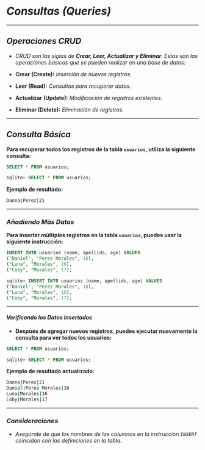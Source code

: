 <!-- Autor: Daniel Benjamin Perez Morales -->
<!-- GitHub: https://github.com/D4nitrix13 -->
<!-- Correo electrónico: danielperezdev@proton.me -->

# ***Consultas (Queries)***

---

## ***Operaciones CRUD***

- *CRUD son las siglas de **Crear, Leer, Actualizar y Eliminar**. Estas son las operaciones básicas que se pueden realizar en una base de datos:*

- **Crear (Create):** *Inserción de nuevos registros.*
- **Leer (Read):** *Consultas para recuperar datos.*
- **Actualizar (Update):** *Modificación de registros existentes.*
- **Eliminar (Delete):** *Eliminación de registros.*

---

## ***Consulta Básica***

**Para recuperar todos los registros de la tabla `usuarios`, utiliza la siguiente consulta:**

```sql
SELECT * FROM usuarios;
```

```sql
sqlite> SELECT * FROM usuarios;
```

**Ejemplo de resultado:**

```bash
Danna|Perez|21
```

---

### ***Añadiendo Más Datos***

**Para insertar múltiples registros en la tabla `usuarios`, puedes usar la siguiente instrucción:**

```sql
INSERT INTO usuarios (name, apellido, age) VALUES 
("Daniel", "Perez Morales", 18), 
("Luna", "Morales", 16), 
("Coby", "Morales", 17);
```

```sql
sqlite> INSERT INTO usuarios (name, apellido, age) VALUES 
("Daniel", "Perez Morales", 18), 
("Luna", "Morales", 16), 
("Coby", "Morales", 17);
```

---

#### ***Verificando los Datos Insertados***

- **Después de agregar nuevos registros, puedes ejecutar nuevamente la consulta para ver todos los usuarios:**

```sql
SELECT * FROM usuarios;
```

```sql
sqlite> SELECT * FROM usuarios;
```

**Ejemplo de resultado actualizado:**

```bash
Danna|Perez|21
Daniel|Perez Morales|18
Luna|Morales|16
Coby|Morales|17
```

---

### ***Consideraciones***

- *Asegúrate de que los nombres de las columnas en la instrucción `INSERT` coincidan con las definiciones en la tabla.*
